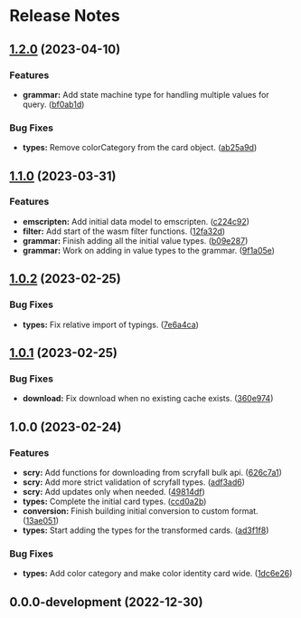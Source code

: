 # Release Notes

## [1.2.0](https://github.com/CubeArtisan/carddb/compare/v1.1.0...v1.2.0) (2023-04-10)


### Features

* **grammar:** Add state machine type for handling multiple values for query. ([bf0ab1d](https://github.com/CubeArtisan/carddb/commit/bf0ab1d68fb04acee00d2a81aac79f879a35ca5a))


### Bug Fixes

* **types:** Remove colorCategory from the card object. ([ab25a9d](https://github.com/CubeArtisan/carddb/commit/ab25a9d0b6ce3abf3e1c574422159641a7b07565))

## [1.1.0](https://github.com/CubeArtisan/carddb/compare/v1.0.2...v1.1.0) (2023-03-31)


### Features

* **emscripten:** Add initial data model to emscripten. ([c224c92](https://github.com/CubeArtisan/carddb/commit/c224c92442ad0b4b93e85311d5b3a3c737f31aff))
* **filter:** Add start of the wasm filter functions. ([12fa32d](https://github.com/CubeArtisan/carddb/commit/12fa32d0b00e3910cb990c0eb9e1b7d0472a1e5f))
* **grammar:** Finish adding all the initial value types. ([b09e287](https://github.com/CubeArtisan/carddb/commit/b09e2872d8ad4196262bce4b6926fd46fe890e9b))
* **grammar:** Work on adding in value types to the grammar. ([9f1a05e](https://github.com/CubeArtisan/carddb/commit/9f1a05efa83f6b70b8ae3efd60680d04961798c0))

## [1.0.2](https://github.com/CubeArtisan/carddb/compare/v1.0.1...v1.0.2) (2023-02-25)


### Bug Fixes

* **types:** Fix relative import of typings. ([7e6a4ca](https://github.com/CubeArtisan/carddb/commit/7e6a4cad634f381231072216eb3a1dbc74874ff3))

## [1.0.1](https://github.com/CubeArtisan/carddb/compare/v1.0.0...v1.0.1) (2023-02-25)


### Bug Fixes

* **download:** Fix download when no existing cache exists. ([360e974](https://github.com/CubeArtisan/carddb/commit/360e9744443c77b482eb4866bf8d28a8a75589f1))

## 1.0.0 (2023-02-24)


### Features

* **scry:** Add functions for downloading from scryfall bulk api. ([626c7a1](https://github.com/CubeArtisan/carddb/commit/626c7a1add3d083df5025eba8e6f7f8745408dce))
* **scry:** Add more strict validation of scryfall types. ([adf3ad6](https://github.com/CubeArtisan/carddb/commit/adf3ad62fe54857c10558e737223cf92bf6596e2))
* **scry:** Add updates only when needed. ([49814df](https://github.com/CubeArtisan/carddb/commit/49814df3c808f8ec7ab7acd704aaafa96152644e))
* **types:** Complete the initial card types. ([ccd0a2b](https://github.com/CubeArtisan/carddb/commit/ccd0a2bc81e7558d35427ae595c134f997c4a5bc))
* **conversion:** Finish building initial conversion to custom format. ([13ae051](https://github.com/CubeArtisan/carddb/commit/13ae0514fb6281ec0c209c038408580fb71ecea6))
* **types:** Start adding the types for the transformed cards. ([ad3f1f8](https://github.com/CubeArtisan/carddb/commit/ad3f1f865924f54d9f05b69c951c8b079cf5a37e))


### Bug Fixes

* **types:** Add color category and make color identity card wide. ([1dc6e26](https://github.com/CubeArtisan/carddb/commit/1dc6e262e3cb239e5348770c095dff0b5c428cbc))

## 0.0.0-development (2022-12-30)
